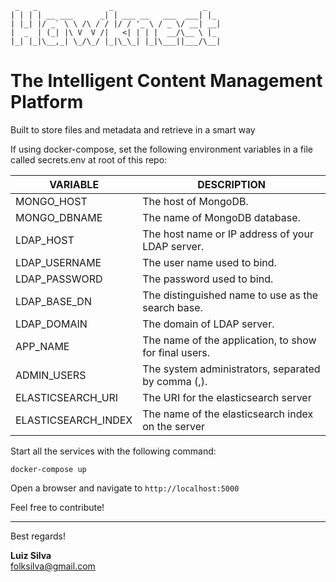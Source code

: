      _   _                _                    _   
    | | | | __ ___      _| | ___ __   ___  ___| |_ 
    | |_| |/ _` \ \ /\ / / |/ / '_ \ / _ \/ __| __|
    |  _  | (_| |\ V  V /|   <| | | |  __/\__ \ |_ 
    |_| |_|\__,_| \_/\_/ |_|\_\_| |_|\___||___/\__|
                                                    

# The Intelligent Content Management Platform

Built to store files and metadata and retrieve in a smart way

If using docker-compose, set the following environment variables in a file called secrets.env at root of this repo:

| VARIABLE                   | DESCRIPTION                                           |
|----------------------------|-------------------------------------------------------|
| MONGO_HOST                 | The host of MongoDB.                                  |
| MONGO_DBNAME               | The name of MongoDB database.                         |
| LDAP_HOST                  | The host name or IP address of your LDAP server.      |
| LDAP_USERNAME              | The user name used to bind.                           |
| LDAP_PASSWORD              | The password used to bind.                            |
| LDAP_BASE_DN               | The distinguished name to use as the search base.     |
| LDAP_DOMAIN                | The domain of LDAP server.                            |
| APP_NAME                   | The name of the application, to show for final users. |
| ADMIN_USERS                | The system administrators, separated by comma (,).    |
| ELASTICSEARCH_URI          | The URI for the elasticsearch server                  |
| ELASTICSEARCH_INDEX        | The name of the elasticsearch index on the server     |

Start all the services with the following command:

    docker-compose up

Open a browser and navigate to `http://localhost:5000`

Feel free to contribute!

---

Best regards!

**Luiz Silva**<br>
[folksilva@gmail.com](mailto://folksilva@gmail.com)

